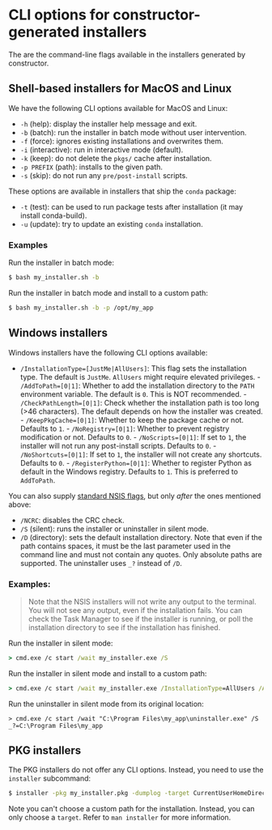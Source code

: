 # CLI options for constructor-generated installers

The are the command-line flags available in the installers generated by constructor.

## Shell-based installers for MacOS and Linux

We have the following CLI options available for MacOS and Linux:

- `-h` (help): display the installer help message and exit.
- `-b` (batch): run the installer in batch mode without user intervention.
- `-f` (force): ignores existing installations and overwrites them.
- `-i` (interactive): run in interactive mode (default).
- `-k` (keep): do not delete the `pkgs/` cache after installation.
- `-p PREFIX` (path): installs to the given path.
- `-s` (skip): do not run any `pre/post-install` scripts.

These options are available in installers that ship the `conda` package:

- `-t` (test): can be used to run package tests after installation (it may install conda-build).
- `-u` (update): try to update an existing `conda` installation.

### Examples

Run the installer in batch mode:

```bash
$ bash my_installer.sh -b
```
Run the installer in batch mode and install to a custom path:

```bash
$ bash my_installer.sh -b -p /opt/my_app
```


## Windows installers

Windows installers have the following CLI options available:

- `/InstallationType=[JustMe|AllUsers]`: This flag sets the installation type. The default is
`JustMe`. `AllUsers` might require elevated privileges. - `/AddToPath=[0|1]`: Whether to add the
installation directory to the `PATH` environment variable. The default is `0`. This is NOT
recommended. - `/CheckPathLength=[0|1]`: Check whether the installation path is too long (>46
characters). The default depends on how the installer was created. - `/KeepPkgCache=[0|1]`: Whether
to keep the package cache or not. Defaults to `1`. - `/NoRegistry=[0|1]`: Whether to prevent
registry modification or not. Defaults to `0`. - `/NoScripts=[0|1]`: If set to `1`, the installer
will not run any post-install scripts. Defaults to `0`. - `/NoShortcuts=[0|1]`: If set to `1`, the
installer will not create any shortcuts. Defaults to `0`. - `/RegisterPython=[0|1]`: Whether to
register Python as default in the Windows registry. Defaults to `1`. This is preferred to
`AddToPath`.

You can also supply [standard NSIS flags](https://nsis.sourceforge.io/Docs/Chapter3.html#installerusage), but only _after_ the ones mentioned above:

- `/NCRC`: disables the CRC check.
- `/S` (silent): runs the installer or uninstaller in silent mode.
- `/D` (directory): sets the default installation directory. Note that even if the path contains
  spaces, it must be the last parameter used in the command line and must not contain any quotes.
  Only absolute paths are supported. The uninstaller uses `_?` instead of `/D`.

### Examples:

> Note that the NSIS installers will not write any output to the terminal. You will not see any
> output, even if the installation fails. You can check the Task Manager to see if the installer is
> running, or poll the installation directory to see if the installation has finished.

Run the installer in silent mode:

```cmd
> cmd.exe /c start /wait my_installer.exe /S
```

Run the installer in silent mode and install to a custom path:

```cmd 
> cmd.exe /c start /wait my_installer.exe /InstallationType=AllUsers /AddToPath=1 /S /D=C:\Program Files\my_app
```

Run the uninstaller in silent mode from its original location:

```
> cmd.exe /c start /wait "C:\Program Files\my_app\uninstaller.exe" /S _?=C:\Program Files\my_app
```

## PKG installers

The PKG installers do not offer any CLI options. Instead, you need to use the `installer`
subcommand:

```bash
$ installer -pkg my_installer.pkg -dumplog -target CurrentUserHomeDirectory
```

Note you can't choose a custom path for the installation. Instead, you can only choose a `target`.
Refer to `man installer` for more information.
